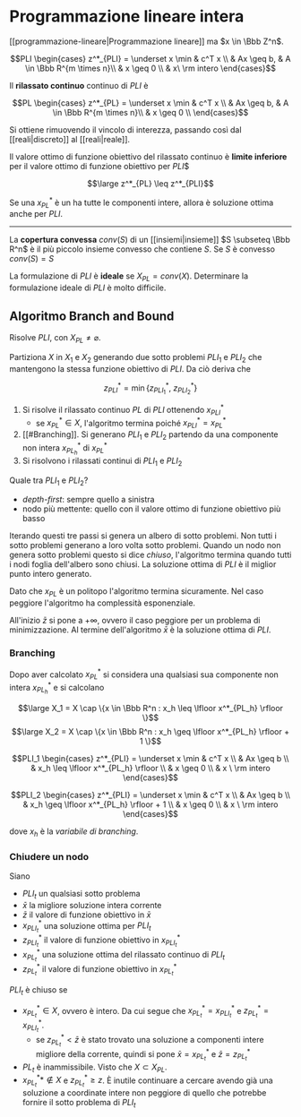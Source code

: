 # Programmazione lineare intera

[[programmazione-lineare|Programmazione lineare]] ma $x \in \Bbb Z^n$.

$$PLI \begin{cases}
z^*_{PLI} = \underset x \min & c^T x \\
& Ax \geq b, & A \in \Bbb R^{m \times n}\\
& x \geq 0 \\
& x\ \rm intero
\end{cases}$$

Il **rilassato continuo** continuo di $PLI$ è

$$PL \begin{cases}
z^*_{PL} = \underset x \min & c^T x \\
& Ax \geq b, & A \in \Bbb R^{m \times n}\\
& x \geq 0 \\
\end{cases}$$

Si ottiene rimuovendo il vincolo di interezza, passando così dal [[reali|discreto]] al [[reali|reale]].

Il valore ottimo di funzione obiettivo del rilassato continuo è **limite inferiore** per il valore ottimo di funzione obiettivo per $PLI$$

$$\large z^*_{PL} \leq z^*_{PLI}$$

Se una $x^*_{PL}$ è un ha tutte le componenti intere, allora è soluzione ottima anche per $PLI$.

---

La **copertura convessa** $conv(S)$ di un [[insiemi|insieme]] $S \subseteq \Bbb R^n$ è il più piccolo insieme convesso che contiene $S$. Se $S$ è convesso $conv(S) = S$

La formulazione di $PLI$ è **ideale** se $X_{PL} = conv(X)$. Determinare la formulazione ideale di $PLI$ è molto difficile.



## Algoritmo Branch and Bound

Risolve $PLI$, con $X_{PL} \neq \varnothing$.

Partiziona $X$ in $X_1$ e $X_2$ generando due sotto problemi $PLI_1$ e $PLI_2$ che mantengono la stessa funzione obiettivo di $PLI$. Da ciò deriva che

$$z^*_{PLI} = \min \{z^*_{PLI_1},\ z^*_{PLI_2}\}$$

1. Si risolve il rilassato continuo $PL$ di $PLI$ ottenendo $x^*_{PLI}$
    - se $x^*_{PL} \in X$, l'algoritmo termina poiché $x^*_{PLI} = x^*_{PL}$
2. [[#Branching]]. Si generano $PLI_1$ e $PLI_2$ partendo da una componente non intera $x^*_{PL_h}$ di $x^*_{PL}$
3. Si risolvono i rilassati continui di $PLI_1$ e $PLI_2$

Quale tra $PLI_1$ e $PLI_2$?
- *depth-first*: sempre quello a sinistra
- nodo più mettente: quello con il valore ottimo di funzione obiettivo più basso

Iterando questi tre passi si genera un albero di sotto problemi. Non tutti i sotto problemi generano a loro volta sotto problemi. Quando un nodo non genera sotto problemi questo si dice *chiuso*, l'algoritmo termina quando tutti i nodi foglia dell'albero sono chiusi. La soluzione ottima di $PLI$ è il miglior punto intero generato.

Dato che $x_{PL}$ è un politopo l'algoritmo termina sicuramente. Nel caso peggiore l'algoritmo ha complessità esponenziale.

All'inizio $\bar z$ si pone a $+\infty$, ovvero il caso peggiore per un problema di minimizzazione. Al termine dell'algoritmo $\bar x$ è la soluzione ottima di $PLI$.

### Branching

Dopo aver calcolato $x^*_{PL}$ si considera una qualsiasi sua componente non intera $x^*_{PL_h}$ e si calcolano

$$\large X_1 = X \cap \{x \in \Bbb R^n : x_h \leq \lfloor x^*_{PL_h} \rfloor \}$$
$$\large X_2 = X \cap \{x \in \Bbb R^n : x_h \geq \lfloor x^*_{PL_h} \rfloor + 1 \}$$

$$PLI_1 \begin{cases}
z^*_{PLI} = \underset x \min & c^T x \\
& Ax \geq b \\
& x_h \leq \lfloor x^*_{PL_h} \rfloor \\
& x \geq 0 \\
& x \ \rm intero
\end{cases}$$

$$PLI_2 \begin{cases}
z^*_{PLI} = \underset x \min & c^T x \\
& Ax \geq b \\
& x_h \geq \lfloor x^*_{PL_h} \rfloor + 1 \\
& x \geq 0 \\
& x \ \rm intero
\end{cases}$$

dove $x_h$ è la *variabile di branching*.

### Chiudere un nodo

Siano 
- $PLI_t$ un qualsiasi sotto problema
- $\bar x$ la migliore soluzione intera corrente
- $\bar z$ il valore di funzione obiettivo in $\bar x$
- $x^*_{PLI_t}$ una soluzione ottima per $PLI_t$
- $z^*_{PLI_t}$ il valore di funzione obiettivo in $x^*_{PLI_t}$
- $x^*_{PL_t}$ una soluzione ottima del rilassato continuo di $PLI_t$
- $z^*_{PL_t}$ il valore di funzione obiettivo in $x^*_{PL_t}$


$PLI_t$ è chiuso se
- $x^*_{PL_t} \in X$, ovvero è intero. Da cui segue che $x^*_{PL_t} = x^*_{PLI_t}$ e $z^*_{PL_t} = x^*_{PLI_t}$.
    - se $z^*_{PL_t} < \bar z$ è stato trovato una soluzione a componenti intere migliore della corrente, quindi si pone $\bar x = x^*_{PL_t}$ e $\bar z = z^*_{PL_t}$
- $PL_t$ è inammissibile. Visto che $X \subset X_{PL}$.
- $x^*_{PL_t}* \notin X$ e $z^*_{PL_t} \geq z$. È inutile continuare a cercare avendo già una soluzione a coordinate intere non peggiore di quello che potrebbe fornire il sotto problema di $PLI_t$